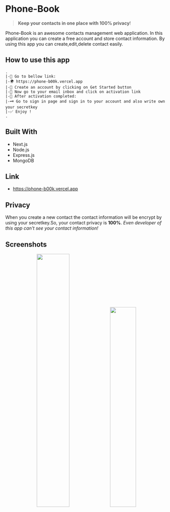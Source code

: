 # Phone-Book

> **Keep your contacts in one place with 100% privacy**!

Phone-Book is an awesome contacts management web application.
In this application you can create a free account
and store contact information.
By using this app you can create,edit,delete contact easily.

## How to use this app
```
.
|-📣 Go to bellow link:
|-🌍 https://phone-b00k.vercel.app
|-🔧 Create an account by clicking on Get Started button
|-📩 Now go to your email inbox and click on activation link
|-🎉 After activation completed:
|-🗝️ Go to sign in page and sign in to your account and also write own your secretkey
|-✅ Enjoy !
.
```

## Built With
* Next.js
* Node.js
* Express.js
* MongoDB

## Link
* https://phone-b00k.vercel.app

## Privacy
When you create a new contact the contact
information will be encrypt by using your
secretkey.So, your contact privacy is **100%**.
*Even developer of this app can't see your
contact information!*

## Screenshots
<p align="center">
<img width="45%" src="https://user-images.githubusercontent.com/71178740/231986636-ccf4ca18-786b-4dbf-b9ea-ffe257fff52c.png" alt="" />
<img width="40%" src="https://user-images.githubusercontent.com/71178740/231986024-8b290d5e-2bb5-4bc7-a8fb-14a98874a3e1.png" alt="" />
</p>


